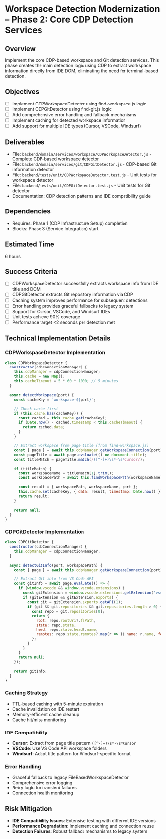# Workspace Detection Modernization – Phase 2: Core CDP Detection Services

## Overview
Implement the core CDP-based workspace and Git detection services. This phase creates the main detection logic using CDP to extract workspace information directly from IDE DOM, eliminating the need for terminal-based detection.

## Objectives
- [ ] Implement CDPWorkspaceDetector using find-workspace.js logic
- [ ] Implement CDPGitDetector using find-git.js logic
- [ ] Add comprehensive error handling and fallback mechanisms
- [ ] Implement caching for detected workspace information
- [ ] Add support for multiple IDE types (Cursor, VSCode, Windsurf)

## Deliverables
- File: `backend/domain/services/workspace/CDPWorkspaceDetector.js` - Complete CDP-based workspace detector
- File: `backend/domain/services/git/CDPGitDetector.js` - CDP-based Git information detector
- File: `backend/tests/unit/CDPWorkspaceDetector.test.js` - Unit tests for workspace detector
- File: `backend/tests/unit/CDPGitDetector.test.js` - Unit tests for Git detector
- Documentation: CDP detection patterns and IDE compatibility guide

## Dependencies
- Requires: Phase 1 (CDP Infrastructure Setup) completion
- Blocks: Phase 3 (Service Integration) start

## Estimated Time
6 hours

## Success Criteria
- [ ] CDPWorkspaceDetector successfully extracts workspace info from IDE title and DOM
- [ ] CDPGitDetector extracts Git repository information via CDP
- [ ] Caching system improves performance for subsequent detections
- [ ] Error handling provides graceful fallbacks to legacy system
- [ ] Support for Cursor, VSCode, and Windsurf IDEs
- [ ] Unit tests achieve 90% coverage
- [ ] Performance target <2 seconds per detection met

## Technical Implementation Details

### CDPWorkspaceDetector Implementation
```javascript
class CDPWorkspaceDetector {
  constructor(cdpConnectionManager) {
    this.cdpManager = cdpConnectionManager;
    this.cache = new Map();
    this.cacheTimeout = 5 * 60 * 1000; // 5 minutes
  }
  
  async detectWorkspace(port) {
    const cacheKey = `workspace-${port}`;
    
    // Check cache first
    if (this.cache.has(cacheKey)) {
      const cached = this.cache.get(cacheKey);
      if (Date.now() - cached.timestamp < this.cacheTimeout) {
        return cached.data;
      }
    }
    
    // Extract workspace from page title (from find-workspace.js)
    const { page } = await this.cdpManager.getWorkspaceConnection(port);
    const pageTitle = await page.evaluate(() => document.title);
    const titleMatch = pageTitle.match(/([^-]+)\s*-\s*Cursor/);
    
    if (titleMatch) {
      const workspaceName = titleMatch[1].trim();
      const workspacePath = await this.findWorkspacePath(workspaceName);
      
      const result = { workspacePath, workspaceName, port };
      this.cache.set(cacheKey, { data: result, timestamp: Date.now() });
      return result;
    }
    
    return null;
  }
}
```

### CDPGitDetector Implementation
```javascript
class CDPGitDetector {
  constructor(cdpConnectionManager) {
    this.cdpManager = cdpConnectionManager;
  }
  
  async detectGitInfo(port, workspacePath) {
    const { page } = await this.cdpManager.getWorkspaceConnection(port);
    
    // Extract Git info from VS Code API
    const gitInfo = await page.evaluate(() => {
      if (window.vscode && window.vscode.extensions) {
        const gitExtension = window.vscode.extensions.getExtension('vscode.git');
        if (gitExtension && gitExtension.exports) {
          const git = gitExtension.exports.getAPI(1);
          if (git && git.repositories && git.repositories.length > 0) {
            const repo = git.repositories[0];
            return {
              root: repo.rootUri?.fsPath,
              state: repo.state,
              head: repo.state.head?.name,
              remotes: repo.state.remotes?.map(r => ({ name: r.name, fetchUrl: r.fetchUrl }))
            };
          }
        }
      }
      return null;
    });
    
    return gitInfo;
  }
}
```

### Caching Strategy
- TTL-based caching with 5-minute expiration
- Cache invalidation on IDE restart
- Memory-efficient cache cleanup
- Cache hit/miss monitoring

### IDE Compatibility
- **Cursor**: Extract from page title pattern `([^-]+)\s*-\s*Cursor`
- **VSCode**: Use VS Code API workspace folders
- **Windsurf**: Adapt title pattern for Windsurf-specific format

### Error Handling
- Graceful fallback to legacy FileBasedWorkspaceDetector
- Comprehensive error logging
- Retry logic for transient failures
- Connection health monitoring

## Risk Mitigation
- **IDE Compatibility Issues**: Extensive testing with different IDE versions
- **Performance Degradation**: Implement caching and connection reuse
- **Detection Failures**: Robust fallback mechanisms to legacy system

